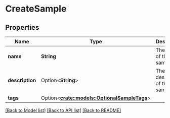 # CreateSample

## Properties

Name | Type | Description | Notes
------------ | ------------- | ------------- | -------------
**name** | **String** | The name of the sample. | 
**description** | Option<**String**> | The description of the sample. | [optional]
**tags** | Option<[**crate::models::OptionalSampleTags**](OptionalSampleTags.md)> |  | [optional]

[[Back to Model list]](../README.md#documentation-for-models) [[Back to API list]](../README.md#documentation-for-api-endpoints) [[Back to README]](../README.md)


